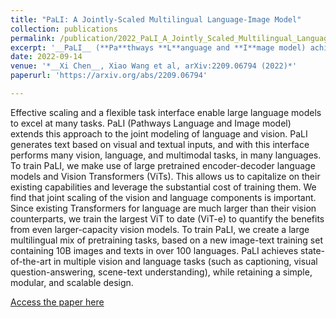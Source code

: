 ```yaml
---
title: "PaLI: A Jointly-Scaled Multilingual Language-Image Model"
collection: publications
permalink: /publication/2022_PaLI_A_Jointly_Scaled_Multilingual_Language_Image_Model
excerpt: '__PaLI__ (**Pa**thways **L**anguage and **I**mage model) achieves state-of-the-art in multiple vision and language tasks (such as captioning, visual question-answering, scene-text understanding), while retaining a simple, modular, and scalable design.'
date: 2022-09-14
venue: '*__Xi Chen__, Xiao Wang et al, arXiv:2209.06794 (2022)*'
paperurl: 'https://arxiv.org/abs/2209.06794'

---
```


Effective scaling and a flexible task interface enable large language models to excel at many tasks. PaLI (Pathways Language and Image model) extends this approach to the joint modeling of language and vision. PaLI generates text based on visual and textual inputs, and with this interface performs many vision, language, and multimodal tasks, in many languages. To train PaLI, we make use of large pretrained encoder-decoder language models and Vision Transformers (ViTs). This allows us to capitalize on their existing capabilities and leverage the substantial cost of training them. We find that joint scaling of the vision and language components is important. Since existing Transformers for language are much larger than their vision counterparts, we train the largest ViT to date (ViT-e) to quantify the benefits from even larger-capacity vision models. To train PaLI, we create a large multilingual mix of pretraining tasks, based on a new image-text training set containing 10B images and texts in over 100 languages. PaLI achieves state-of-the-art in multiple vision and language tasks (such as captioning, visual question-answering, scene-text understanding), while retaining a simple, modular, and scalable design.

[Access the paper here](https://arxiv.org/abs/2209.06794)
